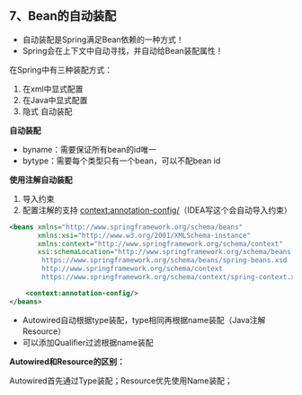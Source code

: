 











## 7、Bean的自动装配

+ 自动装配是Spring满足Bean依赖的一种方式！
+ Spring会在上下文中自动寻找，并自动给Bean装配属性！



在Spring中有三种装配方式：

1. 在xml中显式配置
2. 在Java中显式配置
3. 隐式 自动装配



**自动装配**

+ byname：需要保证所有bean的id唯一
+ bytype：需要每个类型只有一个bean，可以不配bean id



**使用注解自动装配**

1. 导入约束
2. 配置注解的支持 <context:annotation-config/>（IDEA写这个会自动导入约束）

```xml
<beans xmlns="http://www.springframework.org/schema/beans"
       xmlns:xsi="http://www.w3.org/2001/XMLSchema-instance"
       xmlns:context="http://www.springframework.org/schema/context"
       xsi:schemaLocation="http://www.springframework.org/schema/beans
        https://www.springframework.org/schema/beans/spring-beans.xsd
        http://www.springframework.org/schema/context
        https://www.springframework.org/schema/context/spring-context.xsd">

    <context:annotation-config/>
</beans>
```

+ Autowired自动根据type装配，type相同再根据name装配（Java注解Resource）
+ 可以添加Qualifier过滤根据name装配



**Autowired和Resource的区别：**

Autowired首先通过Type装配；Resource优先使用Name装配；









